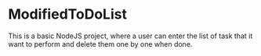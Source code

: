# ModifiedToDoList
This is a basic NodeJS project, where a user can enter the list of task that it want to perform and delete them one by one when done.
